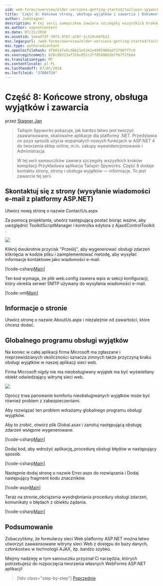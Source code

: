 ```yaml
---
uid: web-forms/overview/older-versions-getting-started/tailspin-spyworks/tailspin-spyworks-part-8
title: 'Część 8: Końcowe strony, obsługa wyjątków i zawarcia | Dokumentacja firmy Microsoft'
author: JoeStagner
description: W tej serii samouczków zawiera szczegóły wszystkich kroków kompilacji Przykładowa aplikacja Tailspin Spyworks. Część 8 dodaje skontaktuj się z pomocą strony, strony i wyjątków — informacje...
ms.author: aspnetcontent
ms.date: 07/21/2010
ms.assetid: 5aeadf8f-39f3-4f07-a78f-1c310c64fb23
msc.legacyurl: /web-forms/overview/older-versions-getting-started/tailspin-spyworks/tailspin-spyworks-part-8
msc.type: authoredcontent
ms.openlocfilehash: 4fb0147a5cd8621e5341e4995960adf2f00fffc0
ms.sourcegitcommit: b28cd0313af316c051c2ff8549865bff67f2fbb4
ms.translationtype: MT
ms.contentlocale: pl-PL
ms.lasthandoff: 07/05/2018
ms.locfileid: "37804720"
---
```

<a name="part-8-final-pages-exception-handling-and-conclusion"></a>Część 8: Końcowe strony, obsługa wyjątków i zawarcia
====================
przez [Stagner Jan](https://github.com/JoeStagner)

> Tailspin Spyworks pokazuje, jak bardzo łatwo jest tworzyć zaawansowane, skalowalne aplikacje dla platformy .NET. Przedstawia on poza sposób użycia wspaniałych nowych funkcjach w ASP.NET 4 do tworzenia sklep online, m.in. zakupy wyewidencjonowanie i Administracja.
> 
> W tej serii samouczków zawiera szczegóły wszystkich kroków kompilacji Przykładowa aplikacja Tailspin Spyworks. Część 8 dodaje kontaktu strony, strony i obsługa wyjątków — informacje. To jest zawarcie tej serii.


## <a id="_Toc260221680"></a>  Skontaktuj się z strony (wysyłanie wiadomości e-mail z platformy ASP.NET)

Utwórz nową stronę o nazwie ContactUs.aspx

Za pomocą projektanta, utwórz następującą postać biorąc ważne, aby uwzględnić ToolkitScriptManager i kontrolka edytora z AjaxdControlToolkit. .

![](tailspin-spyworks-part-8/_static/image1.jpg)

Kliknij dwukrotnie przycisk "Prześlij", aby wygenerować obsługi zdarzeń kliknięcia w kodzie pliku i zaimplementować metodę, aby wysyłać informacje kontaktowe jako wiadomości e-mail.

[!code-csharp[Main](tailspin-spyworks-part-8/samples/sample1.cs)]

Ten kod wymaga, że plik web.config zawiera wpis w sekcji konfiguracji, który określa serwer SMTP używany do wysyłania wiadomości e-mail.

[!code-xml[Main](tailspin-spyworks-part-8/samples/sample2.xml)]

## <a id="_Toc260221681"></a>  Informacje o stronie

Utwórz stronę o nazwie AboutUs.aspx i niezależnie od zawartości, które chcesz dodać.

## <a id="_Toc260221682"></a>  Globalnego programu obsługi wyjątków

Na koniec w całej aplikacji firma Microsoft ma zgłaszane i nieprzewidzianych okoliczności oznacza zimnych także przyczyną braku obsługi wyjątków w naszej aplikacji sieci web.

Firma Microsoft nigdy nie ma nieobsługiwany wyjątek ma być wyświetlany obiekt odwiedzający witrynę sieci web.

![](tailspin-spyworks-part-8/_static/image2.jpg)

Oprócz trwa panowanie komfortu nieobsługiwanych wyjątków może być również problem z zabezpieczeniami.

Aby rozwiązać ten problem wdrażamy globalnego programu obsługi wyjątków.

Aby to zrobić, otwórz plik Global.asax i zanotuj następującą obsługę zdarzeń wstępnie wygenerowane.

[!code-csharp[Main](tailspin-spyworks-part-8/samples/sample3.cs)]

Dodaj kod, aby wdrożyć aplikację\_procedurę obsługi błędów w następujący sposób.

[!code-csharp[Main](tailspin-spyworks-part-8/samples/sample4.cs)]

Następnie dodaj stronę o nazwie Error.aspx do rozwiązania i Dodaj następujący fragment kodu znaczników.

[!code-aspx[Main](tailspin-spyworks-part-8/samples/sample5.aspx)]

Teraz na stronie\_obciążenia wyodrębniania procedury obsługi zdarzeń, komunikaty o błędach z obiektu żądania.

[!code-csharp[Main](tailspin-spyworks-part-8/samples/sample6.cs)]

## <a id="_Toc260221683"></a>  Podsumowanie

Zobaczyliśmy, że formularzy sieci Web platformy ASP.NET można łatwo utworzyć zaawansowane witryny sieci Web z dostępu do bazy danych, członkostwo w technologii AJAX, itp. bardzo szybko.

Miejmy nadzieję w tym samouczku przyznał Ci narzędzia, których potrzebujesz do rozpoczęcia tworzenia własnych WebForms ASP.NET aplikacji!

> [!div class="step-by-step"]
> [Poprzednie](tailspin-spyworks-part-7.md)
